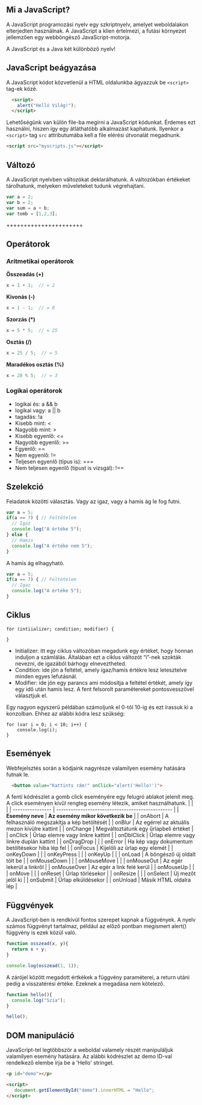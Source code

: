 ## Mi a JavaScript?
A JavaScript programozási nyelv egy szkriptnyelv, amelyet weboldalakon elterjedten használnak. A JavaScript a klien értelmezi, a futási környezet jellemzően egy webböngésző JavaScript-motorja.

A JavaScript és a Java két különböző nyelv!

## JavaScript beágyazása

A JavaScript kódot közvetlenül a HTML oldalunkba ágyazzuk be ```<script>``` tag-ek közé.
```html
  <script>  
    alert("Helló Világ!");
  </script>
```

Lehetőségünk van külön file-ba megírni a JavaScript kódunkat. Érdemes ezt használni, hiszen így egy átláthatóbb alkalmazást kaphatunk. Ilyenkor a ```<script>``` tag ```src``` attributumába kell a file elérési útvonalát megadnunk.
```html
<script src="myscripts.js"></script>
```

## Változó
A JavaScript nyelvben változókat deklarálhatunk. A változókban értékeket tárolhatunk, melyeken műveleteket tudunk végrehajtani.
```javascript
var a = 2;
var b = 2;
var sum = a + b;
var tomb = [1,2,3];
```
++++++++++++++++++++++

## Operátorok
### Aritmetikai operátorok
**Összeadás (+)**

```javascript
x = 1 + 1;  // = 2
```

**Kivonás (-)**

```javascript
x = 1 - 1;  // = 0
```

**Szorzás (*)**

```javascript
x = 5 * 5;  // = 25
```

**Osztás (/)**

```javascript
x = 25 / 5;  // = 5
```

**Maradékos osztás (%)**

```javascript
x = 28 % 5;  // = 3
```

### Logikai operátorok
- logikai és: a && b
- logikai vagy: a || b
- tagadás: !a
- Kisebb mint: <
- Nagyobb mint: >
- Kisebb egyenlő: <=
- Nagyobb egyenlő: >=
- Egyenlő: ==
- Nem egyenlő: !=
- Teljesen egyenlő (típus is): ===
- Nem teljesen egyenlő (típust is vizsgál): !==


## Szelekció
Feladatok közötti választás. Vagy az igaz, vagy a hamis ág le fog futni.

```javascript
var a = 5;
if(a == 7) { // Feltételem
  // Igaz
  console.log("A értéke 5");
} else {
  // Hamis
  console.log("A értéke nem 5");
}
```
A hamis ág elhagyható.

```javascript
var a = 5;
if(a == 7) { // Feltételem
  // Igaz
  console.log("A értéke 5");
}
```
## Ciklus
```
for (intiializer; condition; modifier) {

}
```
- Initializer: itt egy ciklus változóban megadunk egy értéket, hogy honnan induljon a számlálás. Általában ezt a ciklus változót “i”-nek szokták nevezni, de igazából bárhogy elneveztheted.
- Condition: ide jön a feltétel, amely igaz/hamis értékre lesz letesztelve minden egyes lefutásnál.
- Modifier: ide jön egy parancs ami módosítja a feltétel értékét, amely így egy idő után hamis lesz.
A fent felsorolt paramétereket pontosvesszővel választjuk el.

Egy nagyon egyszerű példában számoljunk el 0-tól 10-ig és ezt írassuk ki a konzolban. Ehhez az alábbi kódra lesz szükség:
```
for (var i = 0; i < 10; i++) {
	console.log(i);
}
```

## Események
Webfejelsztés során a kódjaink nagyrésze valamilyen esemény hatására futnak le.

```html
  <button value="Kattints rám!" onClick="alert('Hello!')">
```
A fenti kódrészlet a gomb click eseményére egy felugró ablakot jelenít meg. A click eseményen kívűl rengteg esemény létezik, amiket használhatunk.
|                  |                                                  |
| ---------------- | ------------------------------------------------ |
| **Esemény neve** | **Az esemény mikor következik be**               |
| onAbort          | A felhasználó megszakítja a kép betöltését       |
| onBlur           | Az egérrel az aktuális mezon kívülre kattint     |
| onChange         | Megváltoztatunk egy űrlapbeli értéket            |
| onClick          | Űrlap elemre vagy linkre kattint                 |
| onDblClick       | Űrlap elemre vagy linkre duplán kattint          |
| onDragDrop       |                                                  |
| onError          | Ha kép vagy dokumentum betöltésekor hiba lép fel |
| onFocus          | Kijelöli az űrlap egy elemét                     |
| onKeyDown        |                                                  |
| onKeyPress       |                                                  |
| onKeyUp          |                                                  |
| onLoad           | A böngésző új oldalt tölt be                     |
| onMouseDown      |                                                  |
| onMouseMove      |                                                  |
| onMouseOut       | Az egér lekerül a linkről                        |
| onMouseOver      | Az egér a link felé kerül                        |
| onMouseUp        |                                                  |
| onMove           |                                                  |
| onReset          | Űrlap törlésekor                                 |
| onResize         |                                                  |
| onSelect         | Új mezőt jelöl ki                                |
| onSubmit         | Űrlap elküldésekor                               |
| onUnload         | Másik HTML oldalra lép                           |
## Függvények
A JavaScript-ben is rendkívül fontos szerepet kapnak a függvények. A nyelv számos függvényt tartalmaz, például az előző pontban megismert alert() függvény is ezek közül való.

```javascript
function osszead(x, y){
  return x + y;
}

console.log(osszead(1, 1));

```
A zárójel között megadott értkékek a függvény paraméterei, a return utáni pedig a visszatérési értéke. Ezeknek a megadása nem kötelező.

```javascript
function hello(){
  console.log("Szia");
}

hello();
```

## DOM manipuláció
JavaScript-tel legtöbbször a weboldal valamely részét manipuláljuk valamilyen esemény hatására. 
Az alábbi kódrészlet az demo ID-val rendelkező elembe írja be a 'Hello' stringet.

```html
<p id="demo"></p>

<script>
   document.getElementById("demo").innerHTML = "Hello"; 
</script>
```


